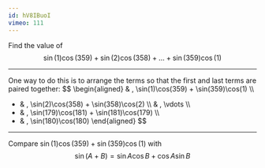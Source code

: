 ```yaml
---
id: hV8IBuoI
vimeo: 111
---
```


Find the value of
$$
\sin(1)\cos(359) + \sin(2)\cos(358) + \ldots + \sin(359)\cos(1)
$$

---

One way to do this is to arrange the terms so that the first and last terms are paired together:
$$
\begin{aligned}
  & \, \sin(1)\cos(359) + \sin(359)\cos(1) \\\\
+ & \, \sin(2)\cos(358) + \sin(358)\cos(2) \\\\
  & \, \vdots \\\\
+ & \, \sin(179)\cos(181) + \sin(181)\cos(179) \\\\
+ & \, \sin(180)\cos(180)
\end{aligned}
$$

---

Compare $\sin(1)\cos(359) + \sin(359)\cos(1)$ with
$$
\sin(A + B) = \sin A \cos B + \cos A \sin B
$$
